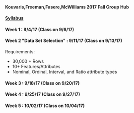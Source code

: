 #### Kouvaris,Freeman,Fasere,McWilliams 2017 Fall Group Hub
#### [Syllabus](https://github.com/htpeter/pdti_DataMining/blob/master/Course%20Materials/Syllabus.pdf)

#### Week 1 : 9/4/17 (Class on 9/6/17)

#### Week 2 "Data Set Selection" : 9/11/17 (Class on 9/13/17)

Requirements:
* 30,000 + Rows
* 10+ Features/Attributes
* Nominal, Ordinal, Interval, and Ratio attribute types

#### Week 3 : 9/18/17 (Class on 9/20/17)

#### Week 4 : 9/25/17 (Class on 9/27/17)

#### Week 5 : 10/02/17 (Class on 10/04/17)



